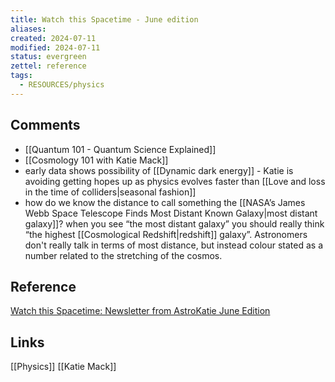 ```yaml
---
title: Watch this Spacetime - June edition
aliases: 
created: 2024-07-11
modified: 2024-07-11
status: evergreen
zettel: reference
tags:
  - RESOURCES/physics
---
```

## Comments
- [[Quantum 101 - Quantum Science Explained]]
- [[Cosmology 101 with Katie Mack]]
- early data shows possibility of [[Dynamic dark energy]] - Katie is avoiding getting hopes up as physics evolves faster than [[Love and loss in the time of colliders|seasonal fashion]]
- how do we know the distance to call something the [[NASA’s James Webb Space Telescope Finds Most Distant Known Galaxy|most distant galaxy]]? when you see “the most distant galaxy” you should really think “the highest [[Cosmological Redshift|redshift]] galaxy”. Astronomers don't really talk in terms of most distance, but instead colour stated as a number related to the stretching of the cosmos.

## Reference
[Watch this Spacetime: Newsletter from AstroKatie June Edition](https://mackkatie.activehosted.com/index.php?action=social&chash=aab3238922bcc25a6f606eb525ffdc56.15&s=88a131e895cfeaa0c4c411285aa6a9c5)
## Links
[[Physics]]
[[Katie Mack]]
